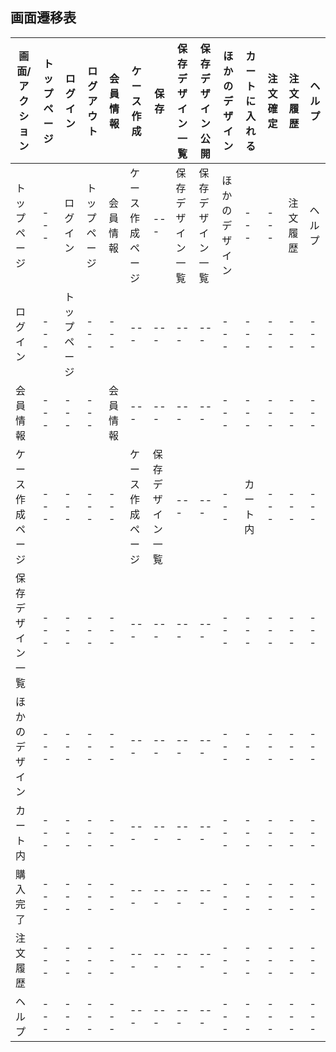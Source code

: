 ## 画面遷移表
|画面/アクション|トップページ|ログイン|ログアウト|会員情報|ケース作成|保存|保存デザイン一覧|保存デザイン公開|ほかのデザイン|カートに入れる|注文確定|注文履歴|ヘルプ|
|---|---|---|---|---|---|---|---|---|---|---|---|---|---|
|トップページ|---|ログイン|トップページ|会員情報|ケース作成ページ|---|保存デザイン一覧|保存デザイン一覧|ほかのデザイン|---|---|注文履歴|ヘルプ|
|ログイン|---|トップページ|---|---|---|---|---|---|---|---|---|---|---|
|会員情報|---|---|---|会員情報|---|---|---|---|---|---|---|---|---|
|ケース作成ページ|---|---|---|---|ケース作成ページ|保存デザイン一覧|---|---|---|カート内|---|---|---|
|保存デザイン一覧|---|---|---|---|---|---|---|---|---|---|---|---|---|
|ほかのデザイン|---|---|---|---|---|---|---|---|---|---|---|---|---|
|カート内|---|---|---|---|---|---|---|---|---|---|---|---|---|
|購入完了|---|---|---|---|---|---|---|---|---|---|---|---|---|
|注文履歴|---|---|---|---|---|---|---|---|---|---|---|---|---|
|ヘルプ|---|---|---|---|---|---|---|---|---|---|---|---|---|
